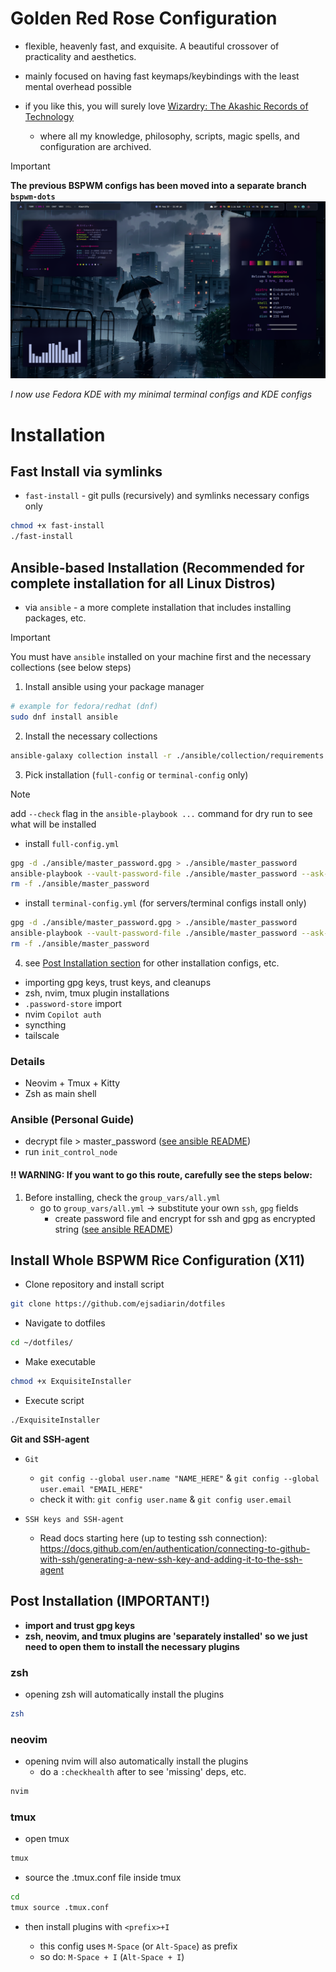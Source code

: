 # Golden Red Rose Configuration

- flexible, heavenly fast, and exquisite. A beautiful crossover of practicality and aesthetics.

- mainly focused on having fast keymaps/keybindings with the least mental overhead possible

- if you like this, you will surely love [Wizardry: The Akashic Records of Technology](https://github.com/ejsadiarin/wizardry)
  - where all my knowledge, philosophy, scripts, magic spells, and configuration are archived.

> [!IMPORTANT]
> **The previous BSPWM configs has been moved into a separate branch `bspwm-dots`**
> ![bspwm-dots-pic](./bspwm-best-rice.png)
>
> *I now use Fedora KDE with my minimal terminal configs and KDE configs*

# Installation

## Fast Install via symlinks

* `fast-install` - git pulls (recursively) and symlinks necessary configs only
```bash
chmod +x fast-install
./fast-install
```

## Ansible-based Installation (Recommended for complete installation for all Linux Distros)

* via `ansible` - a more complete installation that includes installing packages, etc. 

> [!IMPORTANT]
> You must have `ansible` installed on your machine first and the necessary collections (see below steps)

1. Install ansible using your package manager

```bash
# example for fedora/redhat (dnf)
sudo dnf install ansible
```

2. Install the necessary collections

```bash
ansible-galaxy collection install -r ./ansible/collection/requirements.yml
```

3. Pick installation (`full-config` or `terminal-config` only)

> [!NOTE]
> add `--check` flag in the `ansible-playbook ...` command for dry run to see what will be installed

- install `full-config.yml`

```bash
gpg -d ./ansible/master_password.gpg > ./ansible/master_password
ansible-playbook --vault-password-file ./ansible/master_password --ask-become-pass ./ansible/full-config.yml
rm -f ./ansible/master_password
```

- install `terminal-config.yml` (for servers/terminal configs install only)

```bash
gpg -d ./ansible/master_password.gpg > ./ansible/master_password
ansible-playbook --vault-password-file ./ansible/master_password --ask-become-pass ./ansible/terminal_config.yml
rm -f ./ansible/master_password
```

4. see [Post Installation section]() for other installation configs, etc.
- importing gpg keys, trust keys, and cleanups
- zsh, nvim, tmux plugin installations
- `.password-store` import
- nvim `Copilot auth`
- syncthing 
- tailscale

### Details

- Neovim + Tmux + Kitty
- Zsh as main shell

### Ansible (Personal Guide)

- decrypt file > master_password ([see ansible README](./ansible/README.md))
- run `init_control_node`

#### !! WARNING: If you want to go this route, carefully see the steps below:

1. Before installing, check the `group_vars/all.yml`
   - go to `group_vars/all.yml` -> substitute your own `ssh`, `gpg` fields
     - create password file and encrypt for ssh and gpg as encrypted string ([see ansible README](./ansible/README.md))

## Install Whole BSPWM Rice Configuration (X11)

- Clone repository and install script

```bash
git clone https://github.com/ejsadiarin/dotfiles
```

- Navigate to dotfiles

```bash
cd ~/dotfiles/
```

- Make executable

```bash
chmod +x ExquisiteInstaller
```

- Execute script

```bash
./ExquisiteInstaller
```

**Git and SSH-agent**

- `Git`

  - `git config --global user.name "NAME_HERE"` & `git config --global user.email "EMAIL_HERE"`
  - check it with: `git config user.name` & `git config user.email`

- `SSH keys and SSH-agent`

  - Read docs starting here (up to testing ssh connection): https://docs.github.com/en/authentication/connecting-to-github-with-ssh/generating-a-new-ssh-key-and-adding-it-to-the-ssh-agent

## Post Installation (IMPORTANT!)

- **import and trust gpg keys**
- **zsh, neovim, and tmux plugins are 'separately installed' so we just need to open them to install the necessary plugins**

### zsh

- opening zsh will automatically install the plugins

```bash
zsh
```

### neovim

- opening nvim will also automatically install the plugins
  - do a `:checkhealth` after to see 'missing' deps, etc.

```bash
nvim
```

### tmux

- open tmux

```bash
tmux
```

- source the .tmux.conf file inside tmux

```bash
cd
tmux source .tmux.conf
```

- then install plugins with `<prefix>+I`

  - this config uses `M-Space` (or `Alt-Space`) as prefix
  - so do: `M-Space + I` (`Alt-Space + I`)

